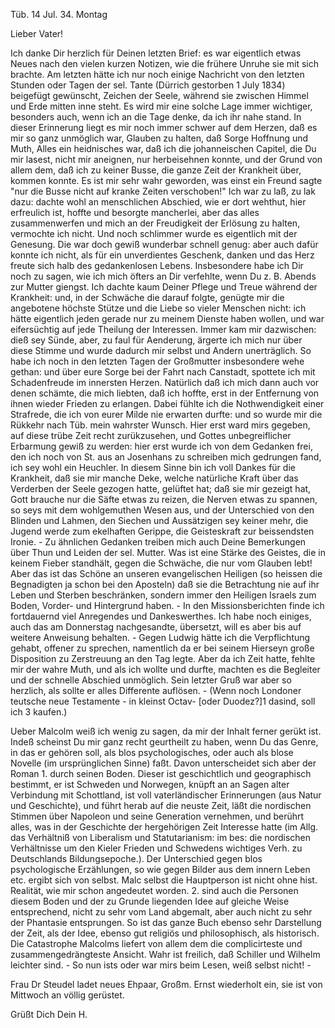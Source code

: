  Tüb. 14 Jul. 34. Montag

Lieber Vater!

Ich danke Dir herzlich für Deinen letzten Brief: es war eigentlich etwas Neues nach den vielen kurzen Notizen, wie die frühere Unruhe sie mit sich brachte. Am letzten hätte ich nur noch einige Nachricht von den letzten Stunden oder Tagen der sel. Tante (Dürrich gestorben 1 July 1834) beigefügt gewünscht, Zeichen der Seele, während sie zwischen Himmel und Erde mitten inne steht. Es wird mir eine solche Lage immer wichtiger, besonders auch, wenn ich an die Tage denke, da ich ihr nahe stand. In dieser Erinnerung liegt es mir noch immer schwer auf dem Herzen, daß es mir so ganz unmöglich war, Glauben zu halten, daß Sorge Hoffnung und Muth, Alles ein heidnisches war, daß ich die johanneischen Capitel, die Du mir lasest, nicht mir aneignen, nur herbeisehnen konnte, und der Grund von allem dem, daß ich zu keiner Busse, die ganze Zeit der Krankheit über, kommen konnte. Es ist mir sehr wahr geworden, was einst ein Freund sagte "nur die Busse nicht auf kranke Zeiten verschoben!" Ich war zu laß, zu lak dazu: dachte wohl an menschlichen Abschied, wie er dort wehthut, hier erfreulich ist, hoffte und besorgte mancherlei, aber das alles zusammenwerfen und mich an der Freudigkeit der Erlösung zu halten, vermochte ich nicht. Und noch schlimmer wurde es eigentlich mit der Genesung. Die war doch gewiß wunderbar schnell genug: aber auch dafür konnte ich nicht, als für ein unverdientes Geschenk, danken und das Herz freute sich halb des gedankenlosen Lebens. Insbesondere habe ich Dir noch zu sagen, wie ich mich öfters an Dir verfehlte, wenn Du z. B. Abends zur Mutter giengst. Ich dachte kaum Deiner Pflege und Treue während der Krankheit: und, in der Schwäche die darauf folgte, genügte mir die angebotene höchste Stütze und die Liebe so vieler Menschen nicht: ich hätte eigentlich jeden gerade nur zu meinem Dienste haben wollen, und war eifersüchtig auf jede Theilung der Interessen. Immer kam mir dazwischen: dieß sey Sünde, aber, zu faul für Aenderung, ärgerte ich mich nur über diese Stimme und wurde dadurch mir selbst und Andern unerträglich. So habe ich noch in den letzten Tagen der Großmutter insbesondere wehe gethan: und über eure Sorge bei der Fahrt nach Canstadt, spottete ich mit Schadenfreude im innersten Herzen. Natürlich daß ich mich dann auch vor denen schämte, die mich liebten, daß ich hoffte, erst in der Entfernung von ihnen wieder Frieden zu erlangen. Dabei fühlte ich die Nothwendigkeit einer Strafrede, die ich von eurer Milde nie erwarten durfte: und so wurde mir die Rükkehr nach Tüb. mein wahrster Wunsch. Hier erst ward mirs gegeben, auf diese trübe Zeit recht zurükzusehen, und Gottes unbegreiflicher Erbarmung gewiß zu werden: hier erst wurde ich von dem Gedanken frei, den ich noch von St. aus an Josenhans zu schreiben mich gedrungen fand, ich sey wohl ein Heuchler. In diesem Sinne bin ich voll Dankes für die Krankheit, daß sie mir manche Deke, welche natürliche Kraft über das Verderben der Seele gezogen hatte, gelüftet hat; daß sie mir gezeigt hat, Gott brauche nur die Säfte etwas zu reizen, die Nerven etwas zu spannen, so seys mit dem wohlgemuthen Wesen aus, und der Unterschied von den Blinden und Lahmen, den Siechen und Aussätzigen sey keiner mehr, die Jugend werde zum ekelhaften Gerippe, die Geisteskraft zur beissendsten Ironie. - Zu ähnlichen Gedanken treiben mich auch Deine Bemerkungen über Thun und Leiden der sel. Mutter. Was ist eine Stärke des Geistes, die in keinem Fieber standhält, gegen die Schwäche, die nur vom Glauben lebt! Aber das ist das Schöne an unseren evangelischen Heiligen (so heissen die Begnadigten ja schon bei den Aposteln) daß sie die Betrachtung nie auf ihr Leben und Sterben beschränken, sondern immer den Heiligen Israels zum Boden, Vorder- und Hintergrund haben. - 
In den Missionsberichten finde ich fortdauernd viel Anregendes und Dankeswerthes. Ich habe noch einiges, auch das am Donnerstag nachgesandte, übersetzt, will es aber bis auf weitere Anweisung behalten. - Gegen Ludwig hätte ich die Verpflichtung gehabt, offener zu sprechen, namentlich da er bei seinem Hierseyn große Disposition zu Zerstreuung an den Tag legte. Aber da ich Zeit hatte, fehlte mir der wahre Muth, und als ich wollte und durfte, machten es die Begleiter und der schnelle Abschied unmöglich. Sein letzter Gruß war aber so herzlich, als sollte er alles Differente auflösen. - 
(Wenn noch Londoner teutsche neue Testamente - in kleinst Octav- [oder Duodez?]1 dasind, soll ich 3 kaufen.)

Ueber Malcolm weiß ich wenig zu sagen, da mir der Inhalt ferner gerükt ist. Indeß scheinst Du mir ganz recht geurtheilt zu haben, wenn Du das Genre, in das er gehören soll, als blos psychologisches, oder auch als blose Novelle (im ursprünglichen Sinne) faßt. Davon unterscheidet sich aber der Roman 1. durch seinen Boden. Dieser ist geschichtlich und geographisch bestimmt, er ist Schweden und Norwegen, knüpft an an Sagen alter Verbindung mit Schottland, ist voll vaterländischer Erinnerungen (aus Natur und Geschichte), und führt herab auf die neuste Zeit, läßt die nordischen Stimmen über Napoleon und seine Generation vernehmen, und berührt alles, was in der Geschichte der hergehörigen Zeit Interesse hatte (im Allg. das Verhältniß von Liberalism und Statutarianism: im bes: die nordischen Verhältnisse um den Kieler Frieden und Schwedens wichtiges Verh. zu Deutschlands Bildungsepoche.). Der Unterschied gegen blos psychologische Erzählungen, so wie gegen Bilder aus dem innern Leben etc. ergibt sich von selbst. Malc selbst die Hauptperson ist nicht ohne hist. Realität, wie mir schon angedeutet worden. 2. sind auch die Personen diesem Boden und der zu Grunde liegenden Idee auf gleiche Weise entsprechend, nicht zu sehr vom Land abgemalt, aber auch nicht zu sehr der Phantasie entsprungen. So ist das ganze Buch ebenso sehr Darstellung der Zeit, als der Idee, ebenso gut religiös und philosophisch, als historisch. Die Catastrophe Malcolms liefert von allem dem die complicirteste und zusammengedrängteste Ansicht. Wahr ist freilich, daß Schiller und Wilhelm leichter sind. - So nun ists oder war mirs beim Lesen, weiß selbst nicht! -

Frau Dr Steudel ladet neues Ehpaar, Großm. Ernst wiederholt ein, sie ist von Mittwoch an völlig gerüstet.

 Grüßt Dich Dein H.

